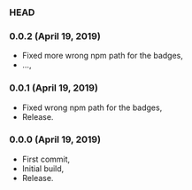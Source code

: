 ### HEAD

### 0.0.2 (April 19, 2019)

  * Fixed more wrong npm path for the badges,
  * ...,


### 0.0.1 (April 19, 2019)

  * Fixed wrong npm path for the badges,
  * Release.


### 0.0.0 (April 19, 2019)

  * First commit,
  * Initial build,
  * Release.
